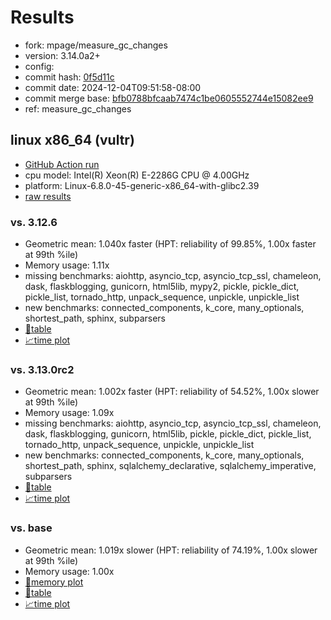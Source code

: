 # Results

- fork: mpage/measure_gc_changes
- version: 3.14.0a2+
- config: 
- commit hash: [0f5d11c](https://github.com/mpage/cpython/commit/0f5d11c)
- commit date: 2024-12-04T09:51:58-08:00
- commit merge base: [bfb0788bfcaab7474c1be0605552744e15082ee9](https://github.com/python/cpython/commit/bfb0788bfcaab7474c1be0605552744e15082ee9)
- ref: measure_gc_changes

## linux x86_64 (vultr)

- [GitHub Action run](https://github.com/facebookexperimental/free-threading-benchmarking/actions/runs/12165513391)
- cpu model: Intel(R) Xeon(R) E-2286G CPU @ 4.00GHz
- platform: Linux-6.8.0-45-generic-x86_64-with-glibc2.39
- [raw results](bm-20241204-vultr-x86_64-mpage-measure_gc_changes-3.14.0a2%2B-0f5d11c.json)

### vs. 3.12.6

- Geometric mean: 1.040x faster (HPT: reliability of 99.85%, 1.00x faster at 99th %ile)
- Memory usage: 1.11x
- missing benchmarks: aiohttp, asyncio_tcp, asyncio_tcp_ssl, chameleon, dask, flaskblogging, gunicorn, html5lib, mypy2, pickle, pickle_dict, pickle_list, tornado_http, unpack_sequence, unpickle, unpickle_list
- new benchmarks: connected_components, k_core, many_optionals, shortest_path, sphinx, subparsers
- [📄table](bm-20241204-vultr-x86_64-mpage-measure_gc_changes-3.14.0a2%2B-0f5d11c-vs-3.12.6.md)
- [📈time plot](bm-20241204-vultr-x86_64-mpage-measure_gc_changes-3.14.0a2%2B-0f5d11c-vs-3.12.6.svg)

### vs. 3.13.0rc2

- Geometric mean: 1.002x faster (HPT: reliability of 54.52%, 1.00x slower at 99th %ile)
- Memory usage: 1.09x
- missing benchmarks: aiohttp, asyncio_tcp, asyncio_tcp_ssl, chameleon, dask, flaskblogging, gunicorn, html5lib, pickle, pickle_dict, pickle_list, tornado_http, unpack_sequence, unpickle, unpickle_list
- new benchmarks: connected_components, k_core, many_optionals, shortest_path, sphinx, sqlalchemy_declarative, sqlalchemy_imperative, subparsers
- [📄table](bm-20241204-vultr-x86_64-mpage-measure_gc_changes-3.14.0a2%2B-0f5d11c-vs-3.13.0rc2.md)
- [📈time plot](bm-20241204-vultr-x86_64-mpage-measure_gc_changes-3.14.0a2%2B-0f5d11c-vs-3.13.0rc2.svg)

### vs. base

- Geometric mean: 1.019x slower (HPT: reliability of 74.19%, 1.00x slower at 99th %ile)
- Memory usage: 1.00x
- [🧠memory plot](bm-20241204-vultr-x86_64-mpage-measure_gc_changes-3.14.0a2%2B-0f5d11c-vs-base-mem.svg)
- [📄table](bm-20241204-vultr-x86_64-mpage-measure_gc_changes-3.14.0a2%2B-0f5d11c-vs-base.md)
- [📈time plot](bm-20241204-vultr-x86_64-mpage-measure_gc_changes-3.14.0a2%2B-0f5d11c-vs-base.svg)

